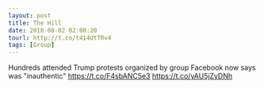```yaml
---
layout: post
title: The Hill
date: 2018-08-02 02:00:20
tourl: http://t.co/t414UtTRv4
tags: [Group]
---
```

Hundreds attended Trump protests organized by group Facebook now says was "inauthentic" https://t.co/F4sbANC5e3 https://t.co/yAU5jZyDNh